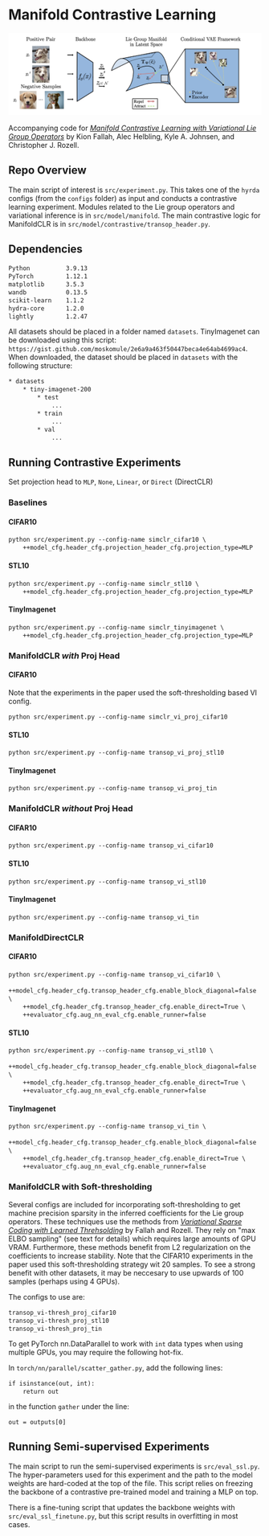 # Manifold Contrastive Learning

![Intro Figure](assets/manifoldclr_intro.png)

Accompanying code for [*Manifold Contrastive Learning with Variational Lie Group Operators*](https://arxiv.org/abs/2306.13544) by Kion Fallah, Alec Helbling, Kyle A. Johnsen, and Christopher J. Rozell.  

## Repo Overview

The main script of interest is `src/experiment.py`. This takes one of the `hyrda` configs (from the `configs` folder) as input and conducts a contrastive learning experiment. Modules related to the Lie group operators and variational inference is in `src/model/manifold`. The main contrastive logic for ManifoldCLR is in `src/model/contrastive/transop_header.py`.

## Dependencies

```
Python          3.9.13
PyTorch         1.12.1
matplotlib      3.5.3
wandb           0.13.5
scikit-learn    1.1.2
hydra-core      1.2.0
lightly         1.2.47
```

All datasets should be placed in a folder named `datasets`. TinyImagenet can be downloaded using this script: `https://gist.github.com/moskomule/2e6a9a463f50447beca4e64ab4699ac4`. When downloaded, the dataset should be placed in `datasets` with the following structure:
```
* datasets
    * tiny-imagenet-200
        * test
            ...
        * train
            ...
        * val
            ...
```

## Running Contrastive Experiments
Set projection head to `MLP`, `None`, `Linear`, or `Direct` (DirectCLR)

### Baselines
#### CIFAR10
```
python src/experiment.py --config-name simclr_cifar10 \
    ++model_cfg.header_cfg.projection_header_cfg.projection_type=MLP
```

#### STL10
```
python src/experiment.py --config-name simclr_stl10 \
    ++model_cfg.header_cfg.projection_header_cfg.projection_type=MLP
```

#### TinyImagenet
```
python src/experiment.py --config-name simclr_tinyimagenet \
    ++model_cfg.header_cfg.projection_header_cfg.projection_type=MLP
```

### ManifoldCLR *with* Proj Head
#### CIFAR10
Note that the experiments in the paper used the soft-thresholding based VI config.
```
python src/experiment.py --config-name simclr_vi_proj_cifar10
```

#### STL10
```
python src/experiment.py --config-name transop_vi_proj_stl10
```

#### TinyImagenet
```
python src/experiment.py --config-name transop_vi_proj_tin
```

### ManifoldCLR *without* Proj Head
#### CIFAR10
```
python src/experiment.py --config-name transop_vi_cifar10
```

#### STL10
```
python src/experiment.py --config-name transop_vi_stl10
```

#### TinyImagenet
```
python src/experiment.py --config-name transop_vi_tin
```

### ManifoldDirectCLR

#### CIFAR10
```
python src/experiment.py --config-name transop_vi_cifar10 \
    ++model_cfg.header_cfg.transop_header_cfg.enable_block_diagonal=false \
    ++model_cfg.header_cfg.transop_header_cfg.enable_direct=True \
    ++evaluator_cfg.aug_nn_eval_cfg.enable_runner=false
```

#### STL10
```
python src/experiment.py --config-name transop_vi_stl10 \
    ++model_cfg.header_cfg.transop_header_cfg.enable_block_diagonal=false \
    ++model_cfg.header_cfg.transop_header_cfg.enable_direct=True \
    ++evaluator_cfg.aug_nn_eval_cfg.enable_runner=false
```

#### TinyImagenet
```
python src/experiment.py --config-name transop_vi_tin \
    ++model_cfg.header_cfg.transop_header_cfg.enable_block_diagonal=false \
    ++model_cfg.header_cfg.transop_header_cfg.enable_direct=True \
    ++evaluator_cfg.aug_nn_eval_cfg.enable_runner=false
```

### ManifoldCLR with Soft-thresholding
Several configs are included for incorporating soft-thresholding to get machine precision sparsity in the inferred coefficients for the Lie group operators. These techniques use the methods from [*Variational Sparse Coding with Learned Threhsolding*](https://arxiv.org/abs/2205.03665) by Fallah and Rozell. They rely on "max ELBO sampling" (see text for details) which requires large amounts of GPU VRAM. Furthermore, these methods benefit from L2 regularization on the coefficients to increase stability. Note that the CIFAR10 experiments in the paper used this soft-thresholding strategy wit 20 samples. To see a strong benefit with other datasets, it may be neccesary to use upwards of 100 samples (perhaps using 4 GPUs).

The configs to use are:
```
transop_vi-thresh_proj_cifar10
transop_vi-thresh_proj_stl10
transop_vi-thresh_proj_tin
```

To get PyTorch nn.DataParallel to work with `int` data types when using multiple GPUs, you may require the following hot-fix.

In `torch/nn/parallel/scatter_gather.py`, add the following lines:
```
if isinstance(out, int):
    return out
```
in the function `gather` under the line:
```
out = outputs[0]
```


## Running Semi-supervised Experiments

The main script to run the semi-supervised experiments is `src/eval_ssl.py`. The hyper-parameters used for this experiment and the path to the model weights are hard-coded at the top of the file. This script relies on freezing the backbone of a contrastive pre-trained model and training a MLP on top.

There is a fine-tuning script that updates the backbone weights with `src/eval_ssl_finetune.py`, but this script results in overfitting in most cases.